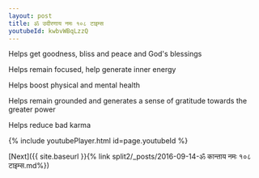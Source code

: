 ```yaml
---
layout: post
title: ॐ उदीरणाय नमः १०८ टाइम्स
youtubeId: kwbvWBqLzzQ
---
```

 
 
Helps get goodness, bliss and peace and God's blessings
 
Helps remain focused, help generate inner energy 
 
Helps boost physical and mental health 
 
Helps remain grounded and generates a sense of gratitude towards the greater power 
 
Helps reduce bad karma
 
 
 
 


{% include youtubePlayer.html id=page.youtubeId %}
 
[Next]({{ site.baseurl }}{% link  split2/_posts/2016-09-14-ॐ कान्ताय नमः १०८ टाइम्स.md%})
 
